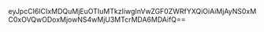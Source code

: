 eyJpcCI6ICIxMDQuMjEuOTIuMTkzIiwgInVwZGF0ZWRfYXQiOiAiMjAyNS0xMC0xOVQwODoxMjowNS4wMjU3MTcrMDA6MDAifQ==